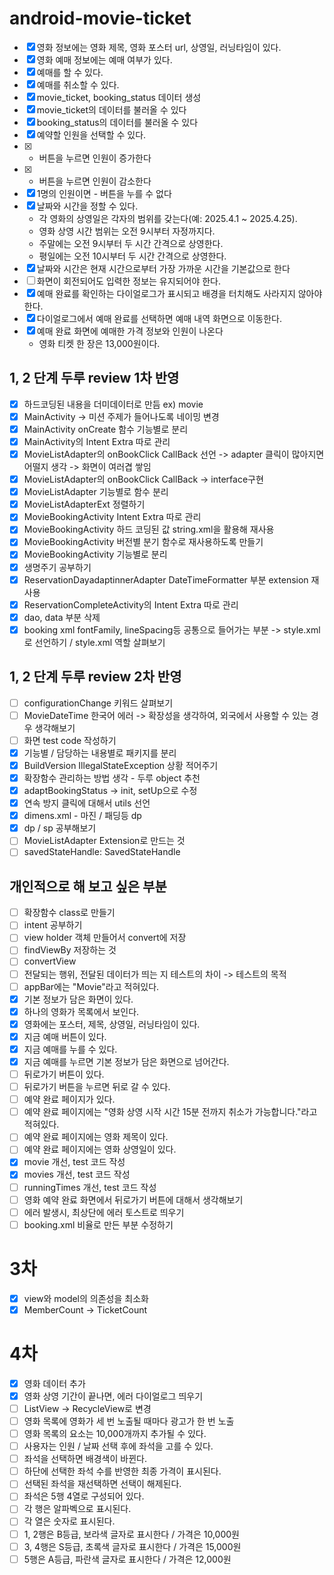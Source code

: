 # android-movie-ticket

- [X] 영화 정보에는 영화 제목, 영화 포스터 url, 상영일, 러닝타임이 있다.
- [X] 영화 예매 정보에는 예매 여부가 있다.
- [X] 예매를 할 수 있다.
- [x] 예매를 취소할 수 있다.
- [x] movie_ticket, booking_status 데이터 생성
- [x] movie_ticket의 데이터를 불러올 수 있다
- [x] booking_status의 데이터를 불러올 수 있다
- [x] 예약할 인원을 선택할 수 있다.
- [x] + 버튼을 누르면 인원이 증가한다
- [x] - 버튼을 누르면 인원이 감소한다
- [X] 1명의 인원이면 - 버튼을 누를 수 없다
- [X] 날짜와 시간을 정할 수 있다.
  - 각 영화의 상영일은 각자의 범위를 갖는다(예: 2025.4.1 ~ 2025.4.25).
  - 영화 상영 시간 범위는 오전 9시부터 자정까지다.
  - 주말에는 오전 9시부터 두 시간 간격으로 상영한다.
  - 평일에는 오전 10시부터 두 시간 간격으로 상영한다.
- [X] 날짜와 시간은 현재 시간으로부터 가장 가까운 시간을 기본값으로 한다
- [ ] 화면이 회전되어도 입력한 정보는 유지되어야 한다.
- [X] 예매 완료를 확인하는 다이얼로그가 표시되고 배경을 터치해도 사라지지 않아야 한다.
- [X] 다이얼로그에서 예매 완료를 선택하면 예매 내역 화면으로 이동한다.
- [x] 예매 완료 화면에 예매한 가격 정보와 인원이 나온다
  - 영화 티켓 한 장은 13,000원이다.

## 1, 2 단계 두루 review 1차 반영
- [X] 하드코딩된 내용을 더미데이터로 만듬 ex) movie
- [X] MainActivity -> 미션 주제가 들어나도록 네이밍 변경
- [X] MainActivity onCreate 함수 기능별로 분리
- [X] MainActivity의 Intent Extra 따로 관리
- [X] MovieListAdapter의 onBookClick CallBack 선언 -> adapter 클릭이 많아지면 어떨지 생각 -> 화면이 여러겹 쌓임
- [X] MovieListAdapter의 onBookClick CallBack -> interface구현
- [X] MovieListAdapter 기능별로 함수 분리
- [X] MovieListAdapterExt 정렬하기
- [X] MovieBookingActivity Intent Extra 따로 관리
- [X] MovieBookingActivity 하드 코딩된 값 string.xml을 활용해 재사용
- [X] MovieBookingActivity 버전별 분기 함수로 재사용하도록 만들기
- [X] MovieBookingActivity 기능별로 분리
- [X] 생명주기 공부하기
- [X] ReservationDayadaptinnerAdapter DateTimeFormatter 부분 extension 재사용
- [X] ReservationCompleteActivity의 Intent Extra 따로 관리
- [X] dao, data 부분 삭제
- [X] booking xml fontFamily, lineSpacing등 공통으로 들어가는 부분 -> style.xml로 선언하기 / style.xml 역할 살펴보기

## 1, 2 단계 두루 review 2차 반영
- [ ] configurationChange 키워드 살펴보기
- [ ] MovieDateTime 한국어 에러 -> 확장성을 생각하여, 외국에서 사용할 수 있는 경우 생각해보기
- [ ] 화면 test code 작성하기
- [X] 기능별 / 담당하는 내용별로 패키지를 분리
- [X] BuildVersion IllegalStateException 상황 적어주기
- [X] 확장함수 관리하는 방법 생각 - 두루 object 추천
- [X] adaptBookingStatus -> init, setUp으로 수정
- [X] 연속 방지 클릭에 대해서 utils 선언
- [X] dimens.xml - 마진 / 패딩등 dp
- [X] dp / sp 공부해보기
- [ ] MovieListAdapter Extension로 만드는 것
- [ ] savedStateHandle: SavedStateHandle

## 개인적으로 해 보고 싶은 부분
- [ ] 확장함수 class로 만들기
- [ ] intent 공부하기
- [ ] view holder 객체 만들어서 convert에 저장
- [ ] findViewBy 저장하는 것
- [ ] convertView
- [ ] 전달되는 행위, 전달된 데이터가 띄는 지 테스트의 차이 -> 테스트의 목적
- [ ] appBar에는 "Movie"라고 적혀있다.
- [X] 기본 정보가 담은 화면이 있다.
- [X] 하나의 영화가 목록에서 보인다.
- [X] 영화에는 포스터, 제목, 상영일, 러닝타임이 있다.
- [X] 지금 예매 버튼이 있다.
- [X] 지금 예매를 누를 수 있다.
- [X] 지금 예매를 누르면 기본 정보가 담은 화면으로 넘어간다.
- [ ] 뒤로가기 버튼이 있다.
- [ ] 뒤로가기 버튼을 누르면 뒤로 갈 수 있다.
- [ ] 예약 완료 페이지가 있다.
- [ ] 예약 완료 페이지에는 "영화 상영 시작 시간 15분 전까지 취소가 가능합니다."라고 적혀있다.
- [ ] 예약 완료 페이지에는 영화 제목이 있다.
- [ ] 예약 완료 페이지에는 영화 상영일이 있다.
- [X] movie 개선, test 코드 작성
- [X] movies 개선, test 코드 작성
- [ ] runningTimes 개선, test 코드 작성
- [ ] 영화 예약 완료 화면에서 뒤로가기 버튼에 대해서 생각해보기
- [ ] 에러 발생시, 최상단에 에러 토스트로 띄우기
- [ ] booking.xml 비율로 만든 부분 수정하기

# 3차
- [X] view와 model의 의존성을 최소화
- [X] MemberCount -> TicketCount

# 4차
- [X] 영화 데이터 추가
- [X] 영화 상영 기간이 끝나면, 에러 다이얼로그 띄우기
- [ ] ListView -> RecycleView로 변경
- [ ] 영화 목록에 영화가 세 번 노출될 때마다 광고가 한 번 노출
- [ ] 영화 목록의 요소는 10,000개까지 추가될 수 있다.
- [ ] 사용자는 인원 / 날짜 선택 후에 좌석을 고를 수 있다.
- [ ] 좌석을 선택하면 배경색이 바뀐다.
- [ ] 하단에 선택한 좌석 수를 반영한 최종 가격이 표시된다.
- [ ] 선택된 좌석을 재선택하면 선택이 해제된다.
- [ ] 좌석은 5행 4열로 구성되어 있다.
- [ ] 각 행은 알파벡으로 표시된다.
- [ ] 각 열은 숫자로 표시된다.
- [ ] 1, 2행은 B등급, 보라색 글자로 표시한다 / 가격은 10,000원
- [ ] 3, 4행은 S등급, 초록색 글자로 표시한다 / 가격은 15,000원
- [ ] 5행은 A등급, 파란색 글자로 표시한다 / 가격은 12,000원
